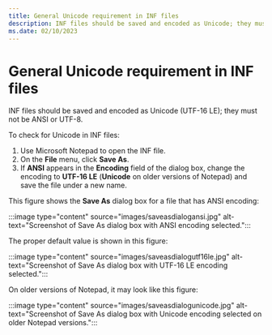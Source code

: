 ```yaml
---
title: General Unicode requirement in INF files
description: INF files should be saved and encoded as Unicode; they must not be ANSI.
ms.date: 02/10/2023
---
```


# General Unicode requirement in INF files

INF files should be saved and encoded as Unicode (UTF-16 LE); they must not be ANSI or UTF-8.

To check for Unicode in INF files:

1. Use Microsoft Notepad to open the INF file.
2. On the **File** menu, click **Save As**.
3. If **ANSI** appears in the **Encoding** field of the dialog box, change the encoding to **UTF-16 LE** (**Unicode** on older versions of Notepad) and save the file under a new name.

This figure shows the **Save As** dialog box for a file that has ANSI encoding:

:::image type="content" source="images/saveasdialogansi.jpg" alt-text="Screenshot of Save As dialog box with ANSI encoding selected.":::

The proper default value is shown in this figure:

:::image type="content" source="images/saveasdialogutf16le.jpg" alt-text="Screenshot of Save As dialog box with UTF-16 LE encoding selected.":::

On older versions of Notepad, it may look like this figure:

:::image type="content" source="images/saveasdialogunicode.jpg" alt-text="Screenshot of Save As dialog box with Unicode encoding selected on older Notepad versions.":::
